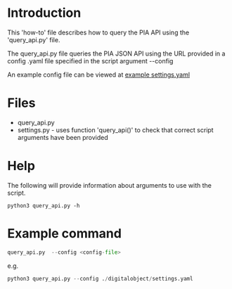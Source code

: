 # Introduction
This 'how-to' file describes how to query the PIA API using the 'query_api.py' file.

The query_api.py file queries the PIA JSON API using the URL provided in a config .yaml file specified in the script argument --config

 An example config file can be viewed at [example settings.yaml](./digitalobject/settings.yaml)

# Files
- query_api.py 
- settings.py - uses function 'query_api()' to check that correct script arguments have been provided


# Help
The following will provide information about arguments to use with the script.
```
python3 query_api.py -h 
```

# Example command

```python
query_api.py  --config <config-file>
```
e.g.
```python
python3 query_api.py --config ./digitalobject/settings.yaml 
```
